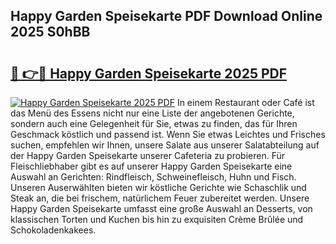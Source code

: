 ## Happy Garden Speisekarte PDF Download Online 2025 S0hBB

# <h2><a href="http://gcafmpc.nevu.top/?p=Happy+Garden+Speisekarte">🔗 👉🔴 Happy Garden Speisekarte 2025 PDF</a></h2>

[![Happy Garden Speisekarte 2025 PDF](https://i.imgur.com/dBaPXMq.png)](http://gcafmpc.nevu.top/?p=Happy+Garden+Speisekarte)
In einem Restaurant oder Café ist das Menü des Essens nicht nur eine Liste der angebotenen Gerichte, sondern auch eine Gelegenheit für Sie, etwas zu finden, das für Ihren Geschmack köstlich und passend ist. Wenn Sie etwas Leichtes und Frisches suchen, empfehlen wir Ihnen, unsere Salate aus unserer Salatabteilung auf der Happy Garden Speisekarte unserer Cafeteria zu probieren. Für Fleischliebhaber gibt es auf unserer Happy Garden Speisekarte eine Auswahl an Gerichten: Rindfleisch, Schweinefleisch, Huhn und Fisch. Unseren Auserwählten bieten wir köstliche Gerichte wie Schaschlik und Steak an, die bei frischem, natürlichem Feuer zubereitet werden. Unsere Happy Garden Speisekarte umfasst eine große Auswahl an Desserts, von klassischen Torten und Kuchen bis hin zu exquisiten Crème Brûlée und Schokoladenkakees.

